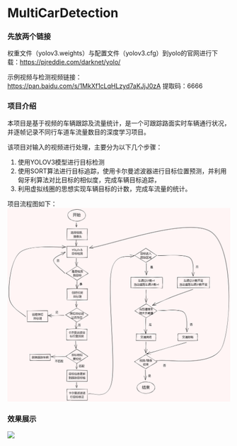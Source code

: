 # MultiCarDetection

### 先放两个链接

权重文件（yolov3.weights）与配置文件（yolov3.cfg）到yolo的官网进行下载：https://pjreddie.com/darknet/yolo/

示例视频与检测视频链接：https://pan.baidu.com/s/1MkXf1cLqHLzyd7aKJjJ0zA  提取码：6666

### 项目介绍

本项目是基于视频的车辆跟踪及流量统计，是一个可跟踪路面实时车辆通行状况，并逐帧记录不同行车道车流量数目的深度学习项目。

该项目对输入的视频进行处理，主要分为以下几个步骤：
1. 使用YOLOV3模型进行目标检测
2. 使用SORT算法进行目标追踪，使用卡尔曼滤波器进行目标位置预测，并利用匈牙利算法对比目标的相似度，完成车辆目标追踪，
3. 利用虚拟线圈的思想实现车辆目标的计数，完成车流量的统计。

项目流程图如下：
![](https://github.com/GeniusAng/MultiCarDetection/blob/main/ScreenShots/%E8%BD%A6%E6%B5%81%E9%87%8F%E6%A3%80%E6%B5%8B.png)

### 效果展示
![](https://github.com/GeniusAng/MultiCarDetection/blob/main/ScreenShots/outdemo.gif)
